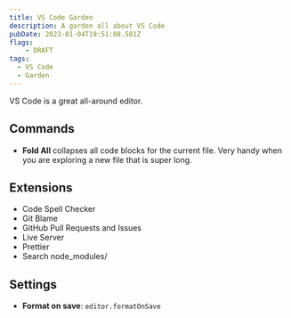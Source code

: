 ```yaml
---
title: VS Code Garden
description: A garden all about VS Code
pubDate: 2023-01-04T19:51:08.581Z
flags:
	- DRAFT
tags:
  - VS Code
  - Garden
---
```

VS Code is a great all-around editor.

## Commands

- **Fold All** collapses all code blocks for the current file. Very handy when you are exploring a new file that is super long.

## Extensions

- Code Spell Checker
- Git Blame
- GitHub Pull Requests and Issues
- Live Server
- Prettier
- Search node_modules/

## Settings

- **Format on save**: `editor.formatOnSave`
